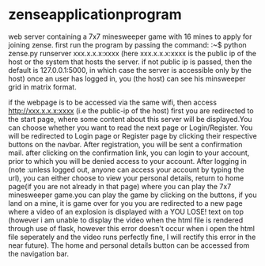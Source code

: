 # zenseapplicationprogram
web server containing a 7x7 minesweeper game with 16 mines to apply for joining zense.
first run the program by passing the command: 
:~$ python zense.py runserver xxx.x.x.x:xxxx (here xxx.x.x.x:xxxx is the public ip of the host or the system that hosts the server. if not public ip is passed, then the default is 127.0.0.1:5000, in which case the server is accessible only by the host)
once an user has logged in, you (the host) can see his minsweeper grid in matrix format.

if the webpage is to be accessed via the same wifi, then access http://xxx.x.x.x:xxxx (i.e the public-ip of the host)
first you are redirected to the start page, where some content about this server will be displayed.You can choose whether you want to read the next page or Login/Register. You will be redirected to Login page or Register page by clicking their respective buttons on the navbar.
After registration, you will be sent a confirmation mail. after clicking on the confirmation link, you can login to your account, prior to which you will be denied access to your account.
After logging in (note :unless logged out, anyone can access your account by typing the url), you can either choose to view your personal details, return to home page(if you are not already in that page) where you can play the 7x7 minesweeper game.you can play the game by clicking on the buttons, if you land on a mine, it is game over for you you are redirected to a new page where a video of an explosion is displayed with a YOU LOSE! text on top (however i am unable to display the video when the html file is rendered through use of flask, however this error doesn't occur when i open the html file seperately and the video runs perfectly fine, I will rectify this error in the near future). The home and personal details button can be accessed from the navigation bar.
